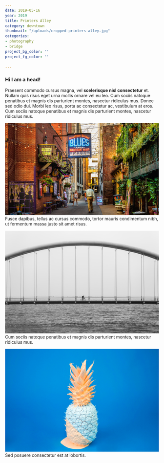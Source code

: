 ```yaml
---
date: 2019-05-16
year: 2019
title: Printers Alley
category: downtown
thumbnail: "/uploads/cropped-printers-alley.jpg"
categories:
- photography
- bridge
project_bg_color: ''
project_fg_color: ''

---
```


### Hi I am a head!

Praesent commodo cursus magna, vel **scelerisque nisl consectetur** et. Nullam quis risus eget urna mollis ornare vel eu leo. Cum sociis natoque penatibus et magnis dis parturient montes, nascetur ridiculus mus. Donec sed odio dui. Morbi leo risus, porta ac consectetur ac, vestibulum at eros. Cum sociis natoque penatibus et magnis dis parturient montes, nascetur ridiculus mus.

![ALT text baby](/uploads/cropped-printers-alley.jpg)
Fusce dapibus, tellus ac cursus commodo, tortor mauris condimentum nibh, ut fermentum massa justo sit amet risus.


![ALT text baby](/uploads/2019-09-18-bridge.jpg)
Cum sociis natoque penatibus et magnis dis parturient montes, nascetur ridiculus mus.

![ALT text baby](/uploads/cody-davis-253925-unsplash.jpg)
Sed posuere consectetur est at lobortis.
